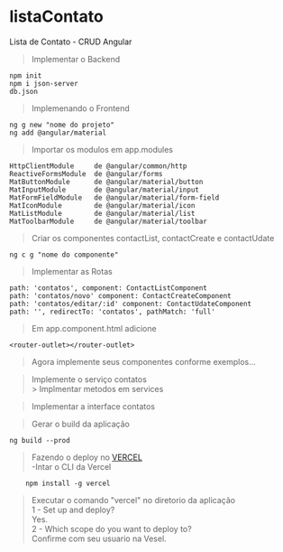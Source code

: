 # listaContato
Lista de Contato - CRUD Angular  

> Implementar o Backend  

    npm init 
    npm i json-server
    db.json 

> Implemenando o Frontend

    ng g new "nome do projeto"
    ng add @angular/material

> Importar os modulos em app.modules 

    HttpClientModule     de @angular/common/http
    ReactiveFormsModule  de @angular/forms
    MatButtonModule      de @angular/material/button
    MatInputModule       de @angular/material/input
    MatFormFieldModule   de @angular/material/form-field
    MatIconModule        de @angular/material/icon
    MatListModule        de @angular/material/list
    MatToolbarModule     de @angular/material/toolbar

> Criar os componentes contactList, contactCreate e contactUdate  

    ng c g "nome do componente"

> Implementar as Rotas  

    path: 'contatos', component: ContactListComponent
    path: 'contatos/novo' component: ContactCreateComponent
    path: 'contatos/editar/:id' component: ContactUdateComponent
    path: '', redirectTo: 'contatos', pathMatch: 'full' 

> Em app.component.html adicione

    <router-outlet></router-outlet>

> Agora implemente seus componentes conforme exemplos...

> Implemente o serviço contatos  
    > Implmentar metodos em services

> Implementar a interface contatos

> Gerar o build da aplicação

    ng build --prod
    
> Fazendo o deploy no [VERCEL](https://vercel.com/)  
    -Intar o CLI da Vercel
    
        npm install -g vercel

> Executar o comando "vercel" no diretorio da aplicação  
    1 - Set up and deploy?   
            Yes.  
    2 - Which scope do you want to deploy to?   
            Confirme com seu usuario na Vesel.    
